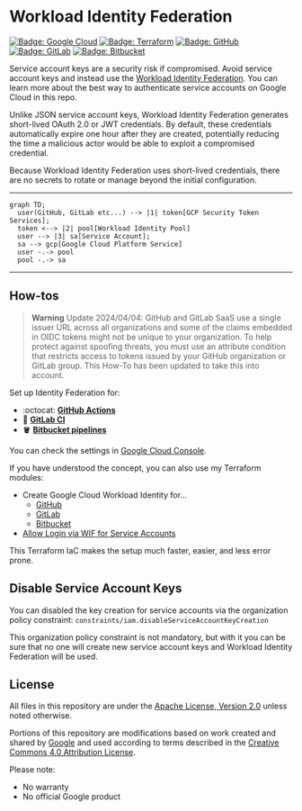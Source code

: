 # Workload Identity Federation

[![Badge: Google Cloud](https://img.shields.io/badge/Google%20Cloud-%234285F4.svg?logo=google-cloud&logoColor=white)](#readme)
[![Badge: Terraform](https://img.shields.io/badge/Terraform-%235835CC.svg?logo=terraform&logoColor=white)](https://github.com/Cyclenerd/google-workload-identity-federation/tree/master/allow/examples#readme)
[![Badge: GitHub](https://img.shields.io/badge/GitHub-181717.svg?logo=github&logoColor=white)](./github.md)
[![Badge: GitLab](https://img.shields.io/badge/GitLab-FC6D26.svg?logo=gitlab&logoColor=white)](./gitlab.md)
[![Badge: Bitbucket](https://img.shields.io/badge/Bitbucket-0052CC.svg?logo=bitbucket&logoColor=white)](./bitbucket.md)

Service account keys are a security risk if compromised.
Avoid service account keys and instead use the [Workload Identity Federation](https://cloud.google.com/iam/docs/workload-identity-federation).
You can learn more about the best way to authenticate service accounts on Google Cloud in this repo.

Unlike JSON service account keys, Workload Identity Federation generates short-lived OAuth 2.0 or JWT credentials.
By default, these credentials automatically expire one hour after they are created,
potentially reducing the time a malicious actor would be able to exploit a compromised credential.

Because Workload Identity Federation uses short-lived credentials, there are no secrets to rotate or manage beyond the initial configuration.

---

```mermaid
graph TD;
  user(GitHub, GitLab etc...) --> |1| token[GCP Security Token Services];
  token <--> |2| pool[Workload Identity Pool]
  user --> |3| sa[Service Account];
  sa --> gcp[Google Cloud Platform Service]
  user -.-> pool
  pool -.-> sa
```

---


## How-tos

> **Warning**
> Update 2024/04/04: GitHub and GitLab SaaS use a single issuer URL across all organizations and some of the claims embedded in OIDC tokens might not be unique to your organization.
> To help protect against spoofing threats, you must use an attribute condition that restricts access to tokens issued by your GitHub organization or GitLab group.
> This How-To has been updated to take this into account.

Set up Identity Federation for:

* :octocat: **[GitHub Actions](./github.md)**
* 🦊 **[GitLab CI](./gitlab.md)**
* 🪣 **[Bitbucket pipelines](./bitbucket.md)**

You can check the settings in [Google Cloud Console](./console.md).

If you have understood the concept, you can also use my Terraform modules:

* Create Google Cloud Workload Identity for...
  * [GitHub](https://registry.terraform.io/modules/Cyclenerd/wif-github/google/latest)
  * [GitLab](https://registry.terraform.io/modules/Cyclenerd/wif-gitlab/google/latest)
  * [Bitbucket](https://registry.terraform.io/modules/Cyclenerd/wif-bitbucket/google/latest)
* [Allow Login via WIF for Service Accounts](https://registry.terraform.io/modules/Cyclenerd/wif-service-account/google/latest)

This Terraform IaC makes the setup much faster, easier, and less error prone.


## Disable Service Account Keys

You can disabled the key creation for service accounts via the organization policy constraint: `constraints/iam.disableServiceAccountKeyCreation`

This organization policy constraint is not mandatory, but with it you can be sure that no one will create new service account keys and Workload Identity Federation will be used.


## License

All files in this repository are under the [Apache License, Version 2.0](LICENSE) unless noted otherwise.

Portions of this repository are modifications based on work created and shared by [Google](https://developers.google.com/readme/policies)
and used according to terms described in the [Creative Commons 4.0 Attribution License](https://creativecommons.org/licenses/by/4.0/).

Please note:

* No warranty
* No official Google product
